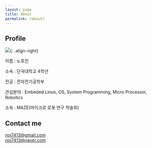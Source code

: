 ```yaml
---
layout: page
title: About
permalink: /about/
---
```


## Profile

![](../images/404.jpg){: .align-right}

이름 : 노호진

소속 : 단국대학교 4학년

전공 : 전자전기공학부

관심분야 : Embeded Linux, OS, System Programming, Micro Processor, Robotics

소속 : MAZE(마이크로 로봇 연구 학술회)

## Contact me

noj7413@gmail.com   
noj7413@naver.com